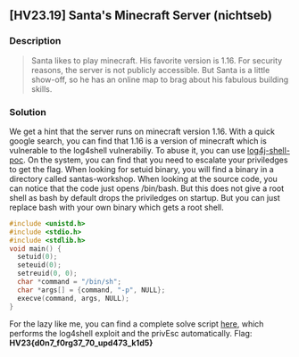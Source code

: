 ## [HV23.19] Santa's Minecraft Server (nichtseb)
### Description
> Santa likes to play minecraft. His favorite version is 1.16. For security reasons, the server is not publicly accessible. But Santa is a little show-off, so he has an online map to brag about his fabulous building skills.
### Solution
We get a hint that the server runs on minecraft version 1.16. With a quick google search, you can find that 1.16 is a version of minecraft which is vulnerable to the log4shell vulnerabiliy. To abuse it, you can use [log4j-shell-poc](https://github.com/kozmer/log4j-shell-poc). On the system, you can find that you need to escalate your priviledges to get the flag. When looking for setuid binary, you will find a binary in a directory called santas-workshop. When looking at the source code, you can notice that the code just opens /bin/bash. But this does not give a root shell as bash by default drops the priviledges on startup. But you can just replace bash with your own binary which gets a root shell.
```c
#include <unistd.h>
#include <stdio.h>
#include <stdlib.h>
void main() {
  setuid(0);
  seteuid(0);
  setreuid(0, 0);
  char *command = "/bin/sh";
  char *args[] = {command, "-p", NULL};
  execve(command, args, NULL);
}
```
For the lazy like me, you can find a complete solve script [here](solve.py), which performs the log4shell exploit and the privEsc automatically.
Flag: **HV23{d0n7_f0rg37_70_upd473_k1d5}**